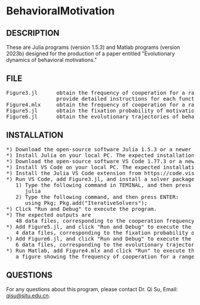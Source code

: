 # BehavioralMotivation

DESCRIPTION
-----------
These are Julia programs (version 1.5.3) and Matlab programs (version 2023b) designed for the production of a paper entitled "Evolutionary dynamics of behavioral motivations."

FILE
-----
<pre>
Figure3.jl      obtain the frequency of cooperation for a range of need threshold \alpha and four types of games and six types of networks (see Figure 3 in the main text)
                provide detailed instructions for each function
Figure4.mlx     obtain the frequency of cooperation for a range of need threshold \alpha, number of levels L, and benefit factor \omega (see Figure 4 in the main text)
Figure5.jl      obtain the fixation probability of motivation A for a range of benefits b, on random regular networks and scale-free networks (see Figure 5 in the main text)
Figure6.jl      obtain the evolutionary trajectories of behavioral motivations and cooperation frequencies (see Figure 6 in the main text)
</pre>
                        
INSTALLATION
------------
<pre>
*) Download the open-source software Julia 1.5.3 or a newer version from https://julialang.org/downloads/.
*) Install Julia on your local PC. The expected installation time is approximately five minutes.
*) Download the open-source software VS Code 1.77.3 or a newer version from https://code.visualstudio.com/download.
*) Install VS Code on your local PC. The expected installation time is approximately ten minutes.
*) Install the Julia VS Code extension from https://code.visualstudio.com/docs/languages/julia. The expected installation time is approximately five minutes.
*) Run VS Code, add Figure3.jl, and install a solver package: 
   1) Type the following command in TEMINAL, and then press ENTER:
      julia
   2) Type the following command, and then press ENTER:  
      using Pkg; Pkg.add("IterativeSolvers");
*) Click "Run and Debug" to execute the program.
*) The expected outputs are
   48 data files, corresponding to the cooperation frequency for 48 interaction scenarios, i.e. two behavioral motivations, four types of games, and six types of networks (see the dots in Figure 3 in the main text). The expected run time is approximately forty minutes;
*) Add Figure5.jl, and click "Run and Debug" to execute the program. The expected outputs are
   4 data files, corresponding to the fixation probability of motivation A for 4 interaction scenarios, namely two behavioral motivations and two types of networks (see the dots in Figure 5 in the main text). The total run time is approximately 120 hours. The time can be reduced by distributing the computations across multiple computers.
*) Add Figure6.jl, and click "Run and Debug" to execute the program. The expected outputs are
   6 data files, corresponding to the evolutionary trajectories of motivation intensity \lambda, need threshold \alpha, and the cooperation frequency xC, for interaction scenario b/c<(b/c)* and for b/c>(b/c)* (see the dots in Figure 6 in the main text). The total run time is approximately 120 hours.
*) Run Matlab, add Figure4.mlx and click "Run" to execute the program. The expected outputs are
   a figure showing the frequency of cooperation for a range of need threshold \alpha, number of levels L, and benefit factor \omega (see Figure 4 in the main text). The expected run time is approximately five minutes.
</pre>

QUESTIONS
---------
For any questions about this program, please contact
Dr. Qi Su, Email: qisu@sjtu.edu.cn.

